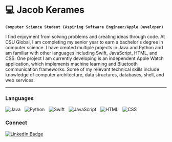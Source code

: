 # :computer: Jacob Kerames

**`Computer Science Student (Aspiring Software Engineer/Apple Developer)`**

I find enjoyment from solving problems and creating ideas through code. At CSU Global, I am completing my senior year to earn a bachelor's degree in computer science. I have created multiple projects in Java and Python and am familiar with other languages including Swift, JavaScript, HTML, and CSS. One project I am currently developing is an independent Apple Watch application, which implements machine learning and Bluetooth communication frameworks. Some of my relevant technical skills include knowledge of computer architecture, data structures, databases, shell, and web services.

---

### Languages

<img align="left" alt="Java" width="auto" style="padding-right:10px;" src="https://img.shields.io/badge/Java-ED8B00?style=for-the-badge&logo=java&logoColor=white"/>
<img align="left" alt="Python" width="auto" style="padding-right:10px;" src="https://img.shields.io/badge/Python-3776AB?style=for-the-badge&logo=python&logoColor=white"/>
<img align="left" alt="Swift" width="auto" style="padding-right:10px;" src="https://img.shields.io/badge/swift-F54A2A?style=for-the-badge&logo=swift&logoColor=white"/>
<img align="left" alt="JavaScript" width="auto" style="padding-right:10px;" src="https://img.shields.io/badge/javascript-%23323330.svg?style=for-the-badge&logo=javascript&logoColor=%23F7DF1E"/>
<img align="left" alt="HTML" width="auto" style="padding-right:10px;" src="https://img.shields.io/badge/html5-%23E34F26.svg?style=for-the-badge&logo=html5&logoColor=white"/>
<img align="left" alt="CSS" width="auto" style="padding-right:10px;" src="https://img.shields.io/badge/css3-%231572B6.svg?style=for-the-badge&logo=css3&logoColor=white"/>

<br>

### Connect

<p align="left">
  <a href="https://www.linkedin.com/in/jacob-kerames/">
    <img src="https://img.shields.io/badge/LinkedIn-blue?style=for-the-badge&logo=linkedin&logoColor=white" alt="LinkedIn Badge"/>
  </a>
</p>

</br>
